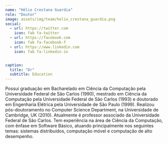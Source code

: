 ```yaml
---
name: "Hélio Crestana Guardia"
role: "Doutor"
image: assets/img/team/helio_crestana_guardia.png
social:
  - url: https://twitter.com
    icon: fab fa-twitter
  - url: https://facebook.com
    icon: fab fa-facebook-f
  - url: https://www.linkedin.com
    icon: fab fa-linkedin-in


caption:
  title: "Dr"
  subtitle: Education
---
```

<p>
  Possui graduação em Bacharelado em Ciência da Computação pela Universidade Federal de São Carlos (1990), mestrado em Ciência da Computação pela Universidade Federal de São Carlos (1993) e doutorado em Engenharia Elétrica pela Universidade de São Paulo (1999). Realizou pós-doutoramento no Computer Science Department, na Universidade de Cambridge, UK (2010). Atualmente é professor associado da Universidade Federal de São Carlos. Tem experiência na área de Ciência da Computação, com ênfase em Software Básico, atuando principalmente nos seguintes temas: sistemas distribuídos, computação móvel e computação de alto desempenho.
</p>
 